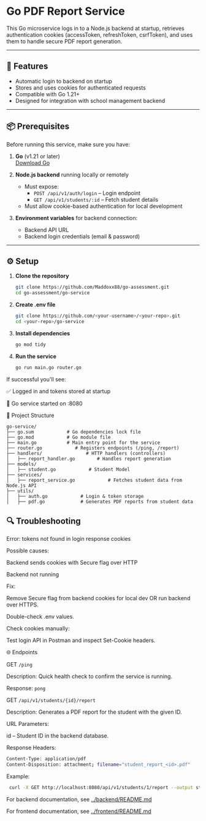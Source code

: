 # Go PDF Report Service

This Go microservice logs in to a Node.js backend at startup, retrieves authentication cookies (accessToken, refreshToken, csrfToken), and uses them to handle secure PDF report generation.

---

## 🚀 Features

- Automatic login to backend on startup
- Stores and uses cookies for authenticated requests
- Compatible with Go 1.21+
- Designed for integration with school management backend

---

## 📦 Prerequisites

Before running this service, make sure you have:

1. **Go** (v1.21 or later)  
   [Download Go](https://go.dev/dl/)

2. **Node.js backend** running locally or remotely  
   - Must expose:
     - `POST /api/v1/auth/login` – Login endpoint
     - `GET /api/v1/students/:id` – Fetch student details
   - Must allow cookie-based authentication for local development

3. **Environment variables** for backend connection:
   - Backend API URL
   - Backend login credentials (email & password)

---

## ⚙️ Setup

1. **Clone the repository**

   ```bash
   git clone https://github.com/Maddoxx88/go-assessment.git
   cd go-assessment/go-service

2. **Create .env file**

   ```bash
   git clone https://github.com/<your-username>/<your-repo>.git
   cd <your-repo>/go-service

3. **Install dependencies**

   ```bash
   go mod tidy

4. **Run the service**

   ```bash
   go run main.go router.go

If successful you'll see:

✅ Logged in and tokens stored at startup

🚀 Go service started on :8080

📁 Project Structure

```
go-service/
├── go.sum            # Go dependencies lock file
├── go.mod            # Go module file
├── main.go           # Main entry point for the service
├── router.go            # Registers endpoints (/ping, /report)
├── handlers/                # HTTP handlers (controllers) 
│   ├── report_handler.go        # Handles report generation
├── models/           
│   ├── student.go            # Student Model
├── services/           
│   ├── report_service.go            # Fetches student data from Node.js API
├── utils/           
│   ├── auth.go            # Login & token storage
│   ├── pdf.go             # Generates PDF reports from student data
```


## 🔍 Troubleshooting

Error: tokens not found in login response cookies

Possible causes:

Backend sends cookies with Secure flag over HTTP

Backend not running

Fix:

Remove Secure flag from backend cookies for local dev OR run backend over HTTPS.

Double-check .env values.

Check cookies manually:

Test login API in Postman and inspect Set-Cookie headers.

🌐 Endpoints

GET ```/ping```

Description: Quick health check to confirm the service is running.

Response:
```pong```

GET ```/api/v1/students/{id}/report```

Description: Generates a PDF report for the student with the given ID.

URL Parameters:

id – Student ID in the backend database.

Response Headers:

```bash
Content-Type: application/pdf
Content-Disposition: attachment; filename="student_report_<id>.pdf"
```

Example:

```bash
 curl -X GET http://localhost:8080/api/v1/students/1/report --output student_report_1.pdf
```

For backend documentation, see [../backend/README.md](../backend/README.md)

For frontend documentation, see [../frontend/README.md](../frontend/README.md)